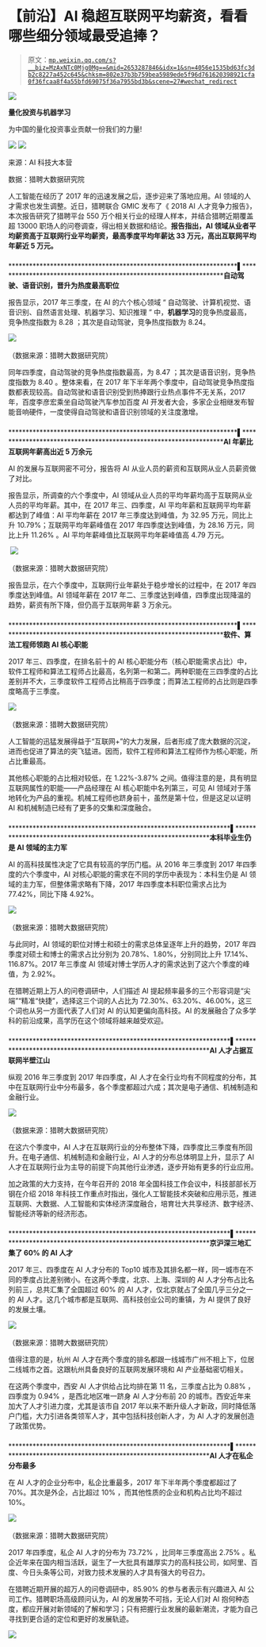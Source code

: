 # 【前沿】AI 稳超互联网平均薪资，看看哪些细分领域最受追捧？

> 原文：[`mp.weixin.qq.com/s?__biz=MzAxNTc0Mjg0Mg==&mid=2653287846&idx=1&sn=4056e1535bd63fc3db2c8227a452c645&chksm=802e37b3b759bea5989ede5f96d761620398921cfa0f36fcaa8f4a55bfd69075f36a7955bd3b&scene=27#wechat_redirect`](http://mp.weixin.qq.com/s?__biz=MzAxNTc0Mjg0Mg==&mid=2653287846&idx=1&sn=4056e1535bd63fc3db2c8227a452c645&chksm=802e37b3b759bea5989ede5f96d761620398921cfa0f36fcaa8f4a55bfd69075f36a7955bd3b&scene=27#wechat_redirect)

![](img/0c3ddf05156b60d71602451bec763375.png)

**量化投资与机器学习**

为中国的量化投资事业贡献一份我们的力量!

![](img/a8465e65bf54c375c9f3fba202bb9d86.png) ![](img/70f852b412b4ec40489fcd4c5d400e14.png)

来源：AI 科技大本营 

数据：猎聘大数据研究院

人工智能在经历了 2017 年的迅速发展之后，逐步迎来了落地应用。AI 领域的人才需求也发生调整。近日，猎聘联合 GMIC 发布了《 2018 AI 人才竞争力报告》，本次报告研究了猎聘平台 550 万个相关行业的经理人样本，并结合猎聘近期覆盖超 13000 职场人的问卷调查，得出相关数据和结论。**报告指出，AI 领域从业者平均薪资高于互联网行业平均薪资，最高季度平均年薪达 33 万元，高出互联网平均年薪近 5 万元。**

### 

******************************************************************▌********************************************************************自动驾驶、语音识别，晋升为热度最高职位**

报告显示，2017 年三季度，在 AI 的六个核心领域 “ 自动驾驶、计算机视觉、语音识别、自然语言处理、机器学习、知识推理 ” 中，**机器学习**的竞争热度最高，竞争热度指数为 8.28 ；其次是自动驾驶，竞争热度指数为 8.24。

﻿![](img/05cad4bfdf00840ba3312c0c08eaa2d3.png)﻿

（数据来源：猎聘大数据研究院）

同年四季度，自动驾驶的竞争热度指数最高，为 8.47 ；其次是语音识别，竞争热度指数为 8.40 。整体来看，在 2017 年下半年两个季度中，自动驾驶竞争热度指数都表现较高。自动驾驶和语音识别受到热捧跟行业热点事件不无关系，2017 年，百度李彦宏乘坐自动驾驶汽车参加百度 AI 开发者大会，多家企业相继发布智能音响硬件，一度使得自动驾驶和语音识别领域的关注度激增。

### 

******************************************************************▌********************************************************************AI 年薪比互联网年薪高出近 5 万余元**

AI 的发展与互联网密不可分，报告将 AI 从业人员的薪资和互联网从业人员薪资做了对比。

报告显示，所调查的六个季度中，AI 领域从业人员的平均年薪均高于互联网从业人员的平均年薪。其中，在 2017 年三、四季度，AI 平均年薪和互联网平均年薪都达到了峰值：AI 平均年薪在 2017 年三季度达到峰值，为 32.95 万元，同比上升 10.79%；互联网平均年薪峰值在 2017 年四季度达到峰值，为 28.16 万元，同比上升 11.26% 。AI 平均年薪峰值比互联网平均年薪峰值高 4.79 万元。

 ﻿![](img/80bc68b53638bada7457e73f3692f26c.png)﻿

（数据来源：猎聘大数据研究院）

报告显示，在六个季度中，互联网行业年薪处于稳步增长的过程中，在 2017 年四季度达到峰值。AI 领域年薪在 2017 年二、三季度达到峰值，四季度出现降温的趋势，薪资有所下降，但仍高于互联网年薪 3 万余元。

### 

******************************************************************▌********************************************************************软件、算法工程师领跑 AI 核心职能**

2017 年三、四季度，在排名前十的 AI 核心职能分布（核心职能需求占比）中，软件工程师和算法工程师占比最高，名列第一和第二。两种职能在三四季度的占比差别并不大，三季度软件工程师占比稍高于四季度；而算法工程师的占比则是四季度略高于三季度。

﻿![](img/ef0a81fbbfabf30259f822baf7f9598e.png)﻿

（数据来源：猎聘大数据研究院）

人工智能的迅猛发展得益于“互联网+”的大力发展，后者形成了庞大数据的沉淀，进而也促进了算法的突飞猛进。因而，软件工程师和算法工程师作为核心职能，所占比重最高。

其他核心职能的占比相对较低，在 1.22%-3.87% 之间。值得注意的是，具有明显互联网属性的职能——产品经理在 AI 核心职能中名列第三，可见 AI 领域对于落地转化为产品的重视。机械工程师也跻身前十，虽然是第十位，但是这足以证明 AI 和机械制造已经有了更多的交集和深度融合。

### 

****************************************************************▌******************************************************************本科毕业生仍是 AI 领域的主力军**

AI 的高科技属性决定了它具有较高的学历门槛。从 2016 年三季度到 2017 年四季度的六个季度中，AI 对核心职能的需求在不同的学历中表现为：本科生仍是 AI 领域的主力军，但整体需求略有下降，2017 年四季度本科职位需求占比为 77.42%，同比下降 4.92%。

﻿![](img/abee674b128623162b96fcac54df5641.png)﻿

（数据来源：猎聘大数据研究院）

与此同时，AI 领域的职位对博士和硕士的需求总体呈逐年上升的趋势，2017 年四季度对硕士和博士的需求占比分别为 20.78%、1.80%，分别同比上升 17.14%、116.87%。2017 年三季度 AI 领域对博士学历人才的需求达到了这六个季度的峰值，为 2.92%。

在猎聘近期上万人的问卷调研中，人们描述 AI 提起频率最多的三个形容词是“尖端”“精准“快捷”，选择这三个词的人占比为 72.30%、63.20%、46.00%，这三个词也从另一方面代表了人们对 AI 的认知更偏向高科技。AI 的发展融合了众多学科的前沿成果，高学历在这个领域将越来越受欢迎。

### 

****************************************************************▌******************************************************************AI 人才占据互联网半壁江山**

纵观 2016 年三季度到 2017 年四季度，AI 人才在全行业均有不同程度的分布，其中在互联网行业中分布最多，各个季度都超过六成；其次是电子通信、机械制造和金融行业。

﻿![](img/6c5316332d5d8716d28032bbb1dc1038.png)﻿

（数据来源：猎聘大数据研究院）

在这六个季度中，AI 人才在互联网行业的分布整体下降，四季度比三季度有所回升。在电子通信、机械制造和金融行业，AI 人才的分布总体明显上升，显示了 AI 人才在互联网行业为主导的前提下向其他行业渗透，逐步开始有更多的行业应用。

加之政策的大力支持，在今年召开的 2018 年全国科技工作会议中，科技部部长万钢在介绍 2018 年科技工作重点时指出，强化人工智能技术突破和应用示范，推进互联网、大数据、人工智能和实体经济深度融合，培育壮大共享经济、数字经济、智能经济等新的经济形态。

### 

****************************************************************▌******************************************************************京沪深三地汇集了 60% 的 AI 人才**

2017 年三、四季度在 AI 人才分布的 Top10 城市及其排名都一样，同一城市在不同的季度占比差别微小。在这两个季度，北京、上海、深圳的 AI 人才分布占比名列前三，总共汇集了全国超过 60% 的 AI 人才，仅北京就占了全国几乎三分之一的 AI 人才。这几个城市都是互联网、高科技创业公司的重镇，为 AI 提供了良好的发展土壤。

﻿![](img/7ec8835219919986b1ea6fc28790fe88.png)﻿

（数据来源：猎聘大数据研究院）

值得注意的是，杭州 AI 人才在两个季度的排名都跟一线城市广州不相上下，位居二线城市之首。这跟杭州具备良好的互联网发展环境和 AI 产业基础密切相关。

在这两个季度中，西安 AI 人才供给占比均排在第 11 名，三季度占比为 0.88% ，四季度为 0.94% ，是西北地区唯一跻身 AI 人才分布前 20 的城市。西安近年来加大了人才引进力度，尤其是该市自 2017 年以来不断升级人才新政，同时降低落户门槛，大力引进各类领军人才，其中包括科技创新人才，为 AI 人才的发展创造了政策优势。

### 

****************************************************************▌******************************************************************AI 人才在私企分布最多**

在 AI 人才的企业分布中，私企比重最多，2017 年下半年两个季度都超过了 70%。其次是外企，占比超过 10% ，而其他性质的企业和机构占比均不超过 10%。

﻿![](img/fef9d240c201d97efcd2002af50b778e.png)﻿

（数据来源：猎聘大数据研究院）

2017 年四季度，私企 AI 人才的分布为 73.72% ，比同年三季度高出 2.75% 。私企近年来在国内相当活跃，诞生了一大批具有雄厚实力的高科技公司，如阿里、百度、今日头条等公司，对致力技术发展的人才具有强大的号召力。

在猎聘近期开展的超万人的问卷调研中，85.90% 的参与者表示有兴趣进入 AI 公司工作。猎聘职场高级顾问认为，AI 的发展势不可挡，无论人们对 AI 抱何种态度，都应开展对新领域的了解和学习；只有把握行业发展的最新潮流，才能为自己寻找到更合适的定位和更好的发展轨迹。

**![](img/ab31c7f71559ea97726b91345e9ffb76.png)**